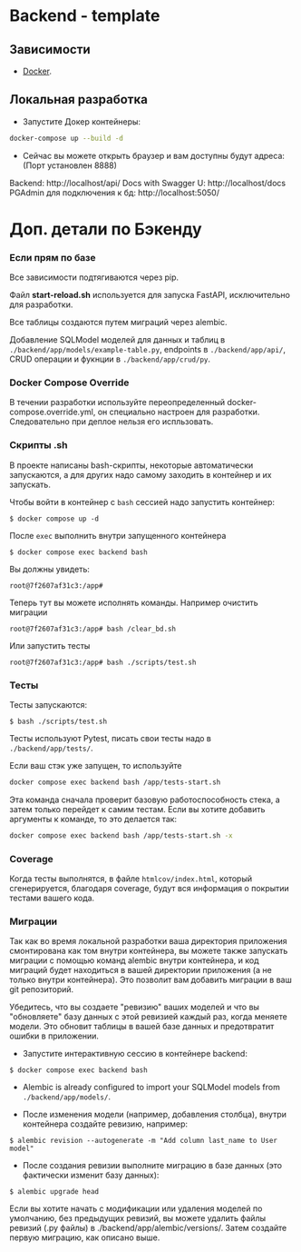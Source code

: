 # Backend - template

## Зависимости

* [Docker](https://www.docker.com/).

## Локальная разработка

* Запустите Докер контейнеры:

```bash
docker-compose up --build -d
```

* Сейчас вы можете открыть браузер и вам доступны будут адреса:
(Порт установлен 8888)

Backend: http://localhost/api/
Docs with Swagger U: http://localhost/docs
PGAdmin для подключения к бд: http://localhost:5050/

# Доп. детали по Бэкенду

### Если прям по базе

Все зависимости подтягиваются через pip. 

Файл **start-reload.sh** используется для запуска FastAPI, исключительно для разработки.

Все таблицы создаются путем миграций через alembic.

Добавление SQLModel моделей для данных и таблиц в `./backend/app/models/example-table.py`, endpoints в `./backend/app/api/`, CRUD операции и фукнции в `./backend/app/crud/py`.

### Docker Compose Override

В течении разработки используйте переопределенный docker-compose.override.yml, он специально настроен для разработки. Следовательно при деплое нельзя его испльзовать.


### Скрипты .sh

В проекте написаны bash-скрипты, некоторые автоматически запускаются, а для других надо самому заходить в контейнер и их запускать.

Чтобы войти в контейнер с `bash` сессией надо запустить контейнер:

```console
$ docker compose up -d
```

После `exec` выполнить внутри запущенного контейнера

```console
$ docker compose exec backend bash
```

Вы должны увидеть:

```console
root@7f2607af31c3:/app#
```

Теперь тут вы можете исполнять команды. Например очистить миграции

```console
root@7f2607af31c3:/app# bash /clear_bd.sh
```

Или запустить тесты

```console
root@7f2607af31c3:/app# bash ./scripts/test.sh
```

### Тесты

Тесты запускаются:

```console
$ bash ./scripts/test.sh
```

Тесты используют Pytest, писать свои тесты надо в `./backend/app/tests/`.

Если ваш стэк уже запущен, то используйте

```bash
docker compose exec backend bash /app/tests-start.sh
```
Эта команда сначала проверит базовую работоспособность стека, а затем только перейдет к самим тестам.
Если вы хотите добавить аргументы к команде, то это делается так:

```bash
docker compose exec backend bash /app/tests-start.sh -x
```

### Coverage

Когда тесты выполнятся, в файле `htmlcov/index.html`, который сгенерируется, благодаря coverage, будут вся информация о покрытии тестами вашего кода.

### Миграции

Так как во время локальной разработки ваша директория приложения смонтирована как том внутри контейнера, вы можете также запускать миграции с помощью команд alembic внутри контейнера, и код миграций будет находиться в вашей директории приложения (а не только внутри контейнера). Это позволит вам добавить миграции в ваш git репозиторий.

Убедитесь, что вы создаете "ревизию" ваших моделей и что вы "обновляете" базу данных с этой ревизией каждый раз, когда меняете модели. Это обновит таблицы в вашей базе данных и предотвратит ошибки в приложении.

* Запустите интерактивную сессию в контейнере backend:
```console
$ docker compose exec backend bash
```

* Alembic is already configured to import your SQLModel models from `./backend/app/models/`.

* После изменения модели (например, добавления столбца), внутри контейнера создайте ревизию, например:
```console
$ alembic revision --autogenerate -m "Add column last_name to User model"
```
* После создания ревизии выполните миграцию в базе данных (это фактически изменит базу данных):

```console
$ alembic upgrade head
```

Если вы хотите начать с модификации или удаления моделей по умолчанию, без предыдущих ревизий, вы можете удалить файлы ревизий (.py файлы) в ./backend/app/alembic/versions/. Затем создайте первую миграцию, как описано выше.